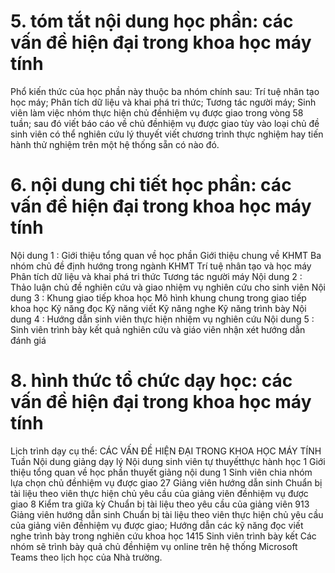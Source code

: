 # 5. tóm tắt nội dung học phần: các vấn đề hiện đại trong khoa học máy tính
Phổ kiến thức của học phần này thuộc ba nhóm chính sau: Trí tuệ nhân tạo học máy; Phân tích dữ liệu và khai phá tri thức; Tương tác người máy; Sinh viên làm việc nhóm thực hiện chủ đềnhiệm vụ được giao trong vòng 58 tuần; sau đó viết báo cáo về chủ đềnhiệm vụ được giao tùy vào loại chủ đề sinh viên có thể nghiên cứu lý thuyết viết chương trình thực nghiệm hay tiến hành thử nghiệm trên một hệ thống sẵn có nào đó.
# 6. nội dung chi tiết học phần: các vấn đề hiện đại trong khoa học máy tính
Nội dung 1 : Giới thiệu tổng quan về học phần Giới thiệu chung về KHMT Ba nhóm chủ đề định hướng trong ngành KHMT Trí tuệ nhân tạo và học máy Phân tích dữ liệu và khai phá tri thức Tương tác người máy
Nội dung 2 : Thảo luận chủ đề nghiên cứu và giao nhiệm vụ nghiên cứu cho sinh viên
Nội dung 3 : Khung giao tiếp khoa học Mô hình khung chung trong giao tiếp khoa học Kỹ năng đọc Kỹ năng viết Kỹ năng nghe Kỹ năng trình bày
Nội dung 4 : Hướng dẫn sinh viên thực hiện nhiệm vụ nghiên cứu
Nội dung 5 : Sinh viên trình bày kết quả nghiên cứu và giáo viên nhận xét hướng dẫn đánh giá

# 8. hình thức tổ chức dạy học: các vấn đề hiện đại trong khoa học máy tính
Lịch trình dạy cụ thể: CÁC VẤN ĐỀ HIỆN ĐẠI TRONG KHOA HỌC MÁY TÍNH Tuần Nội dung giảng dạy lý Nội dung sinh viên tự thuyếtthực hành học 1 Giới thiệu tổng quan về học phần thuyết giảng nội dung 1 Sinh viên chia nhóm lựa chọn chủ đềnhiệm vụ được giao 27 Giảng viên hướng dẫn sinh Chuẩn bị tài liệu theo viên thực hiện chủ yêu cầu của giảng viên đềnhiệm vụ được giao 8 Kiểm tra giữa kỳ Chuẩn bị tài liệu theo yêu cầu của giảng viên 913 Giảng viên hướng dẫn sinh Chuẩn bị tài liệu theo viên thực hiện chủ yêu cầu của giảng viên đềnhiệm vụ được giao; Hướng dẫn các kỹ năng đọc viết nghe trình bày trong nghiên cứu khoa học 1415 Sinh viên trình bày kết Các nhóm sẽ trình bày quả chủ đềnhiệm vụ online trên hệ thống Microsoft Teams theo lịch học của Nhà trường.
